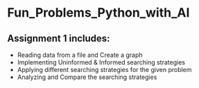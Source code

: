 # Fun_Problems_Python_with_AI 
## Assignment 1 includes:
* Reading data from a file and Create a graph
* Implementing Uninformed & Informed searching strategies
* Applying different searching strategies for the given problem
* Analyzing and Compare the searching strategies

